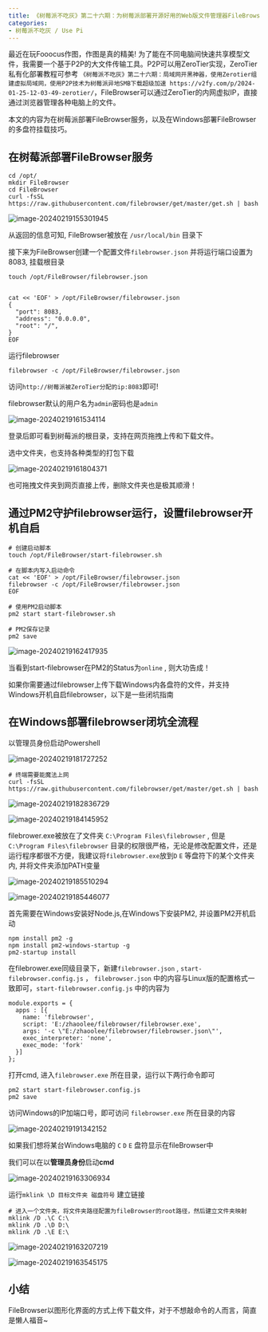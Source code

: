 ```yaml
---
title: 《树莓派不吃灰》第二十六期：为树莓派部署开源好用的Web版文件管理器FileBrowser,附Windows开机自启流程
categories:
- 树莓派不吃灰 / Use Pi
---
```


最近在玩Fooocus作图，作图是真的精美!  为了能在不同电脑间快速共享模型文件，我需要一个基于P2P的大文件传输工具。P2P可以用ZeroTier实现，ZeroTier私有化部署教程可参考 ` 《树莓派不吃灰》第二十六期：局域网开黑神器，使用Zerotier组建虚拟局域网，使用P2P技术为树莓派异地SMB下载超级加速 https://v2fy.com/p/2024-01-25-12-03-49-zerotier/ `，FileBrowser可以通过ZeroTier的内网虚拟IP，直接通过浏览器管理各种电脑上的文件。

本文的内容为在树莓派部署FileBrowser服务，以及在Windows部署FileBrowser的多盘符挂载技巧。




## 在树莓派部署FileBrowser服务


```
cd /opt/
mkdir FileBrowser
cd FileBrowser
curl -fsSL https://raw.githubusercontent.com/filebrowser/get/master/get.sh | bash

```

![image-20240219155301945](https://cdn.fangyuanxiaozhan.com/assets/1708329183781MN7rZKce.png)

从返回的信息可知,  FileBrowser被放在 `/usr/local/bin` 目录下

接下来为FileBrowser创建一个配置文件`filebrowser.json` 并将运行端口设置为8083, 挂载根目录

```
touch /opt/FileBrowser/filebrowser.json


cat << 'EOF' > /opt/FileBrowser/filebrowser.json
{
  "port": 8083,
  "address": "0.0.0.0",
  "root": "/",
}
EOF
```

运行filebrowser



```
filebrowser -c /opt/FileBrowser/filebrowser.json
```

访问`http://树莓派被ZeroTier分配的ip:8083`即可! 



filebrowser默认的用户名为`admin`密码也是`admin`

![image-20240219161534114](https://cdn.fangyuanxiaozhan.com/assets/1708330534833S8WbmhJm.png)







登录后即可看到树莓派的根目录，支持在网页拖拽上传和下载文件。

选中文件夹，也支持各种类型的打包下载



![image-20240219161804371](https://cdn.fangyuanxiaozhan.com/assets/1708330685105GDQH3Pfp.png)

也可拖拽文件夹到网页直接上传，删除文件夹也是极其顺滑！



## 通过PM2守护filebrowser运行，设置filebrowser开机自启



```
# 创建启动脚本
touch /opt/FileBrowser/start-filebrowser.sh

# 在脚本内写入启动命令
cat << 'EOF' > /opt/FileBrowser/filebrowser.json
filebrowser -c /opt/FileBrowser/filebrowser.json
EOF

# 使用PM2启动脚本
pm2 start start-filebrowser.sh

# PM2保存记录
pm2 save
```

![image-20240219162417935](https://cdn.fangyuanxiaozhan.com/assets/1708331058335aJFA8t82.png)

当看到start-filebrowser在PM2的Status为`online` , 则大功告成！



如果你需要通过filebrowser上传下载Windows内各盘符的文件，并支持Windows开机自启filebrowser，以下是一些闭坑指南



## 在Windows部署filebrowser闭坑全流程



以管理员身份启动Powershell

![image-20240219181727252](https://cdn.fangyuanxiaozhan.com/assets/1708337847581567bAWns.png)





```
# 终端需要能魔法上网
curl -fsSL https://raw.githubusercontent.com/filebrowser/get/master/get.sh | bash
```

![image-20240219182836729](https://cdn.fangyuanxiaozhan.com/assets/1708338517233xfY7jfjD.png)



![image-20240219184145952](https://cdn.fangyuanxiaozhan.com/assets/1708339306429Kje1NpNj.png)



filebrower.exe被放在了文件夹 `C:\Program Files\filebrowser`  , 但是``C:\Program Files\filebrowser`` 目录的权限很严格，无论是修改配置文件，还是运行程序都很不方便，我建议将`filebrowser.exe`放到`D` `E` 等盘符下的某个文件夹内, 并将文件夹添加PATH变量

![image-20240219185510294](https://cdn.fangyuanxiaozhan.com/assets/1708340110638jaz2FEw1.png)

![image-20240219185446077](https://cdn.fangyuanxiaozhan.com/assets/1708340086647NWC0Nr4W.png)



首先需要在Windows安装好Node.js,在Windows下安装PM2, 并设置PM2开机启动



```
npm install pm2 -g
npm install pm2-windows-startup -g
pm2-startup install
```

在filebrower.exe同级目录下，新建`filebrowser.json` , `start-filebrowser.config.js` ， `filebrowser.json` 中的内容与Linux版的配置格式一致即可，`start-filebrowser.config.js` 中的内容为

```
module.exports = {
  apps : [{
    name: 'filebrowser',
    script: 'E:/zhaoolee/filebrowser/filebrowser.exe',
    args: '-c \"E:/zhaoolee/filebrowser/filebrowser.json\"',
    exec_interpreter: 'none',
    exec_mode: 'fork'
  }]
};
```



打开cmd, 进入`filebrowser.exe` 所在目录，运行以下两行命令即可



```
pm2 start start-filebrowser.config.js
pm2 save
```



访问Windows的IP加端口号，即可访问 `filebrowser.exe` 所在目录的内容

![image-20240219191342152](https://cdn.fangyuanxiaozhan.com/assets/1708341222785Tibtj7cb.png)



如果我们想将某台Windows电脑的 `C` `D` `E` 盘符显示在fileBrowser中

我们可以在以**管理员身份**启动**cmd**



![image-20240219163306934](https://cdn.fangyuanxiaozhan.com/assets/17083315872768Mti5Ar0.png)

运行`mklink \D 目标文件夹 磁盘符号` 建立链接



```
# 进入一个文件夹，将文件夹路径配置为fileBrowser的root路径，然后建立文件夹映射
mklink /D .\C C:\
mklink /D .\D D:\
mklink /D .\E E:\
```



![image-20240219163207219](https://cdn.fangyuanxiaozhan.com/assets/1708331527579nG2nRdj1.png)

![image-20240219163545175](https://cdn.fangyuanxiaozhan.com/assets/1708331745994ybCPRfMJ.png)





## 小结

FileBrowser以图形化界面的方式上传下载文件，对于不想敲命令的人而言，简直是懒人福音~
